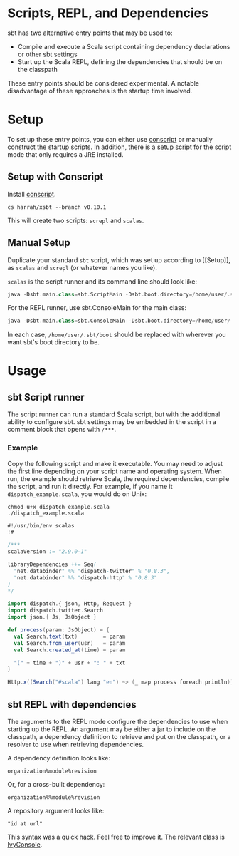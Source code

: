 [IvyConsole]: http://harrah.github.com/xsbt/latest/sxr/IvyConsole.scala.html
[conscript]: https://github.com/n8han/conscript
[setup script]: https://github.com/paulp/xsbtscript

# Scripts, REPL, and Dependencies

sbt has two alternative entry points that may be used to:
  * Compile and execute a Scala script containing dependency declarations or other sbt settings
  * Start up the Scala REPL, defining the dependencies that should be on the classpath

These entry points should be considered experimental.  A notable disadvantage of these approaches is the startup time involved.

# Setup

To set up these entry points, you can either use [conscript] or manually construct the startup scripts.
In addition, there is a [setup script] for the script mode that only requires a JRE installed.

## Setup with Conscript

Install [conscript].

```
cs harrah/xsbt --branch v0.10.1
```

This will create two scripts: `screpl` and `scalas`.

## Manual Setup

Duplicate your standard `sbt` script, which was set up according to [[Setup]], as `scalas` and `screpl` (or whatever names you like).

`scalas` is the script runner and its command line should look like:

```scala
java -Dsbt.main.class=sbt.ScriptMain -Dsbt.boot.directory=/home/user/.sbt/boot -jar sbt-launch.jar "$@"
```

For the REPL runner, use sbt.ConsoleMain for the main class:

```scala
java -Dsbt.main.class=sbt.ConsoleMain -Dsbt.boot.directory=/home/user/.sbt/boot -jar sbt-launch.jar "$@"
```

In each case, `/home/user/.sbt/boot` should be replaced with wherever you want sbt's boot directory to be.

# Usage

## sbt Script runner

The script runner can run a standard Scala script, but with the additional ability to configure sbt.
sbt settings may be embedded in the script in a comment block that opens with `/***`.

### Example

Copy the following script and make it executable.
You may need to adjust the first line depending on your script name and operating system.
When run, the example should retrieve Scala, the required dependencies, compile the script, and run it directly.
For example, if you name it `dispatch_example.scala`, you would do on Unix:

```
chmod u+x dispatch_example.scala
./dispatch_example.scala
```

```scala
#!/usr/bin/env scalas
!#

/***
scalaVersion := "2.9.0-1"

libraryDependencies ++= Seq(
  "net.databinder" %% "dispatch-twitter" % "0.8.3",
  "net.databinder" %% "dispatch-http" % "0.8.3"
)
*/

import dispatch.{ json, Http, Request }
import dispatch.twitter.Search
import json.{ Js, JsObject }

def process(param: JsObject) = {
  val Search.text(txt)        = param
  val Search.from_user(usr)   = param
  val Search.created_at(time) = param

  "(" + time + ")" + usr + ": " + txt
}

Http.x((Search("#scala") lang "en") ~> (_ map process foreach println))
```

## sbt REPL with dependencies

The arguments to the REPL mode configure the dependencies to use when starting up the REPL.
An argument may be either a jar to include on the classpath, a dependency definition to retrieve and put on the classpath, or a resolver to use when retrieving dependencies.

A dependency definition looks like:

```
organization%module%revision
```

Or, for a cross-built dependency:

```
organization%%module%revision
```

A repository argument looks like:

```
"id at url"
```

This syntax was a quick hack.  Feel free to improve it.  The relevant class is [IvyConsole].